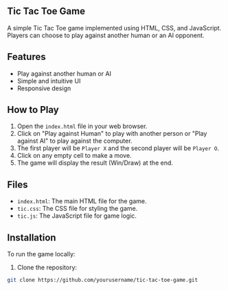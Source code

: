 ## Tic Tac Toe Game

A simple Tic Tac Toe game implemented using HTML, CSS, and JavaScript. Players can choose to play against another human or an AI opponent.

## Features

- Play against another human or AI
- Simple and intuitive UI
- Responsive design

## How to Play

1. Open the `index.html` file in your web browser.
2. Click on "Play against Human" to play with another person or "Play against AI" to play against the computer.
3. The first player will be `Player X` and the second player will be `Player O`.
4. Click on any empty cell to make a move.
5. The game will display the result (Win/Draw) at the end.

## Files

- `index.html`: The main HTML file for the game.
- `tic.css`: The CSS file for styling the game.
- `tic.js`: The JavaScript file for game logic.

## Installation

To run the game locally:

1. Clone the repository:

```sh
git clone https://github.com/yourusername/tic-tac-toe-game.git
